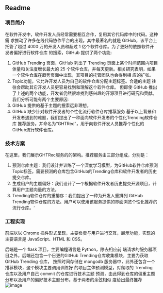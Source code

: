 ## Readme
### **项目简介**
在软件开发中，软件开发人员经常需要相互合作，复用其它代码库中的代码。这种需 求推动了许多在线代码协作平台的出现，其中最著名的就是 GitHub，该平台上托管了超过 4000 万的开发人员和超过 1 亿个软件仓库。为了更好的依照软件开发者偏好进行软件仓库 的搜索，GitHub 提供了两个功能:
1.	GitHub Trending 页面，GitHub 列出了 Trending 页面上某个时间范围内项目体量和关注度增长最大的 25 个软件仓库，并每天更新。相关研究表明，如果一个软件仓库在趋势页面中出现，其项目的托管团队也会得到相 应的扩张。
2.	 Topic功能，它允许开发人员为自己的软件仓库分配主题标签。合适的主题 往往会帮助其它开发人员更容易找到和理解这个软件仓库。 
但即使 GitHub 推出了上述的两个功能，开发者仍然很难找到感兴趣的开源项目进行研究和贡献。 我们分析可能有两个主要原因:
1.	GitHub 提供的基于主题的搜索远非理想。
2.	GitHub 缺少针对软件开发者的个性化流行软件仓库推荐服务
基于以上背景和开发者遇到的难题，我们提出了一种面向软件开发者的个性化Trending软件仓库 推荐服务，并命名为“GHTRec”，用于向软件开发人员推荐个性化的 GitHub流行软件仓库。

### **技术方案**
在这里，我们展示GHTRec服务的的架构。推荐服务由三部分组成，分别是：
1.  预测仓库主题：我们设计并训练了一个深度学习模型，为GitHub软件仓库预测Topic标签。需要预测的仓库包含GitHub的Trending仓库和软件开发者的历史提交仓库。
2. 生成用户的主题偏好：我们设计了一个根据软件开发者历史提交开源项目，计算用户主题向量的方法。
3. Trending软件仓库的重排序：我们提出了一种为开发人重排列 GitHub Trending软件仓库的方法。用户可以使用该服务提供的界面浏览个性化推荐的流行仓库。‘

### **工程实现**
前端以以 Chrome 插件形式呈现，主要负责与用户进行交互，展示功能，实现的主要语言是 JavaScript、HTML 和 CSS。

后端是一个 flask 项目，主要编程语言是 Python，除去相应前 端请求的服务器项目之外，后端还包含一个日更的GitHub Trending仓库收集模块，主要为获取 GitHub Trending 仓库， 按照时间存储在 mongodb 服务器中，此外还包含一个推荐模块，这个模块主要调用训练好 的项目主体预测模型，对爬取的 Trending 仓库以及用户自己 commit 的仓库进行技术主题 预测，由此得到仓库的偏重主题分布以及用户的偏好技术主题分布，基于两者的余弦相似 度给出最终推荐
![image](https://user-images.githubusercontent.com/21121412/204554531-a0ce0b7b-cc3c-4d59-ae8c-a191bc0f55fa.png)

